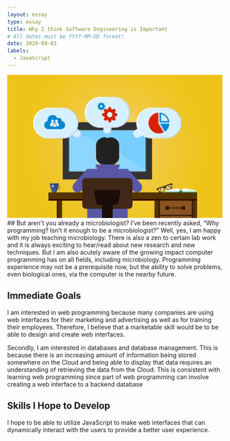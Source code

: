 ```yaml
---
layout: essay
type: essay
title: Why I think Software Engineering is Important
# All dates must be YYYY-MM-DD format!
date: 2020-09-03
labels:
  - JavaScript
---
```


<img width="500" class="cartoon of programmer thinking" src="../images/developer.png">
## But aren't you already a microbiologist?
I’ve been recently asked, “Why programming? Isn’t it enough to be a microbiologist?” Well, yes, I am happy with my job teaching microbiology. There is also a zen to certain lab work and it is always exciting to hear/read about new research and new techniques. But I am also acutely aware of the growing impact computer programming has on all fields, including microbiology. Programming experience may not be a prerequisite now, but the ability to solve problems, even biological ones, via the computer is the nearby future. 

## Immediate Goals
I am interested in web programming because many companies are using web interfaces for their marketing and advertising as well as for training their employees. Therefore, I believe that a marketable skill would be to be able to design and create web interfaces.

Secondly, I am interested in databases and database management. This is because there is an increasing amount of information being stored somewhere on the Cloud and being able to display that data requires an understanding of retrieving the data from the Cloud. This is consistent with learning web programming since part of web programming can involve creating a web interface to a backend database

## Skills I Hope to Develop

I hope to be able to utilize JavaScript to make web interfaces that can dynamically interact with the users to provide a better user experience.
